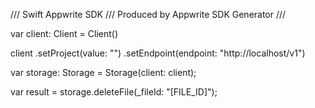 /// Swift Appwrite SDK
/// Produced by Appwrite SDK Generator
///


var client: Client = Client()

client
    .setProject(value: "")
    .setEndpoint(endpoint: "http://localhost/v1")

var storage: Storage =  Storage(client: client);

var result = storage.deleteFile(_fileId: "[FILE_ID]");
